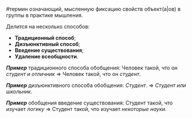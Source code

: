 #термин означающий, мысленную фиксацию свойств объект(а|ов) в группы в практике мышления.

Делится на несколько способов:
* __Традиционный способ__;
* __Дизъюнктивный способ__;
* __Введение существования__;
* __Удаление всеобщности__.

***Пример*** традиционного способа обобщения:
	Человек такой, что он *студент и отличник* => Человек такой, что он *студент*.

***Пример*** дизъюнктивного способа обобщения:
	*Студент*. => *Студент или школьник*.

***Пример*** обобщения введение существования:
	Студент такой, что изучает *логику* => Студент такой, что изучает *некоторые науки*.
